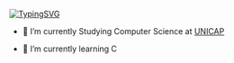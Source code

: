 [![TypingSVG](https://readme-typing-svg.herokuapp.com?font=Fira+Code&center=true&vCenter=true&width=500&height=100&lines=Hello+world%2C+i%27m+Marina%2C+be+very+welcome&duration=3000)](https://git.io/typing-svg)


- 🔭 I’m currently Studying Computer Science at [UNICAP](https://portal.unicap.br/)
 
- 🌱 I’m currently learning C 

